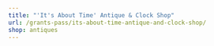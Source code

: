 ```yaml
---
title: "'It's About Time' Antique & Clock Shop"
url: /grants-pass/its-about-time-antique-and-clock-shop/
shop: antiques
---
```

